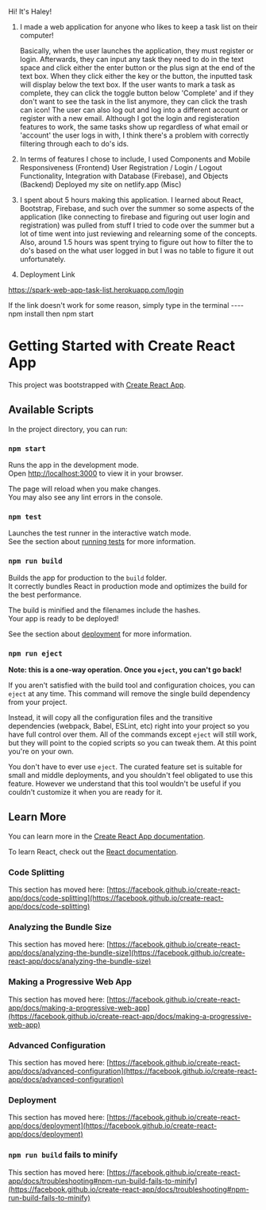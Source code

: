 Hi! It's Haley!

1. I made a web application for anyone who likes to keep a task list on their computer!

    Basically, when the user launches the application, they must register or login. Afterwards, they can input any task they need to do in the text space and click either the enter button or the plus sign at the end of the text box. When they click either the key or the button, the inputted task will display below the text box.
    If the user wants to mark a task as complete, they can click the toggle button below 'Complete' and if they don't want to see the task in the list anymore, they can click the trash can icon!
    The user can also log out and log into a different account or register with a new email.
    Although I got the login and registeration features to work, the same tasks show up regardless of what email or 'account' the user logs in with, I think there's a problem with correctly filtering through each to do's ids.

2. In terms of features I chose to include, I used
    Components and Mobile Responsiveness (Frontend)
    User Registration / Login / Logout Functionality, Integration with Database (Firebase), and Objects (Backend)
    Deployed my site on netlify.app (Misc)

3. I spent about 5 hours making this application. I learned about React, Bootstrap, Firebase, and such over the summer so some aspects of    the application (like connecting to firebase and figuring out user login and registration) was pulled from stuff I tried to code over the summer but a lot of time went into just reviewing and relearning some of the concepts. Also, around 1.5 hours was spent trying to figure out how to filter the to do's based on the what user logged in but I was no table to figure it out unfortunately.

4. Deployment Link

https://spark-web-app-task-list.herokuapp.com/login

If the link doesn't work for some reason, simply type in the terminal ----      npm install          then         npm start


# Getting Started with Create React App

This project was bootstrapped with [Create React App](https://github.com/facebook/create-react-app).

## Available Scripts

In the project directory, you can run:

### `npm start`

Runs the app in the development mode.\
Open [http://localhost:3000](http://localhost:3000) to view it in your browser.

The page will reload when you make changes.\
You may also see any lint errors in the console.

### `npm test`

Launches the test runner in the interactive watch mode.\
See the section about [running tests](https://facebook.github.io/create-react-app/docs/running-tests) for more information.

### `npm run build`

Builds the app for production to the `build` folder.\
It correctly bundles React in production mode and optimizes the build for the best performance.

The build is minified and the filenames include the hashes.\
Your app is ready to be deployed!

See the section about [deployment](https://facebook.github.io/create-react-app/docs/deployment) for more information.

### `npm run eject`

**Note: this is a one-way operation. Once you `eject`, you can't go back!**

If you aren't satisfied with the build tool and configuration choices, you can `eject` at any time. This command will remove the single build dependency from your project.

Instead, it will copy all the configuration files and the transitive dependencies (webpack, Babel, ESLint, etc) right into your project so you have full control over them. All of the commands except `eject` will still work, but they will point to the copied scripts so you can tweak them. At this point you're on your own.

You don't have to ever use `eject`. The curated feature set is suitable for small and middle deployments, and you shouldn't feel obligated to use this feature. However we understand that this tool wouldn't be useful if you couldn't customize it when you are ready for it.

## Learn More

You can learn more in the [Create React App documentation](https://facebook.github.io/create-react-app/docs/getting-started).

To learn React, check out the [React documentation](https://reactjs.org/).

### Code Splitting

This section has moved here: [https://facebook.github.io/create-react-app/docs/code-splitting](https://facebook.github.io/create-react-app/docs/code-splitting)

### Analyzing the Bundle Size

This section has moved here: [https://facebook.github.io/create-react-app/docs/analyzing-the-bundle-size](https://facebook.github.io/create-react-app/docs/analyzing-the-bundle-size)

### Making a Progressive Web App

This section has moved here: [https://facebook.github.io/create-react-app/docs/making-a-progressive-web-app](https://facebook.github.io/create-react-app/docs/making-a-progressive-web-app)

### Advanced Configuration

This section has moved here: [https://facebook.github.io/create-react-app/docs/advanced-configuration](https://facebook.github.io/create-react-app/docs/advanced-configuration)

### Deployment

This section has moved here: [https://facebook.github.io/create-react-app/docs/deployment](https://facebook.github.io/create-react-app/docs/deployment)

### `npm run build` fails to minify

This section has moved here: [https://facebook.github.io/create-react-app/docs/troubleshooting#npm-run-build-fails-to-minify](https://facebook.github.io/create-react-app/docs/troubleshooting#npm-run-build-fails-to-minify)
